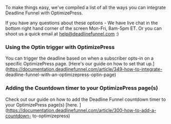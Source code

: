 To make things easy, we've compiled a list of all the ways you can integrate
Deadline Funnel with OptimizePress.

If you have any questions about these options - We have live chat in the
bottom right hand corner of the screen Mon-Fri, 8am-5pm ET. Or you can shoot
us a quick email at help@deadlinefunnel.com :)

###  Using the Optin trigger with OptimizePress

You can trigger the deadline based on when a subscriber opts-in on a specific
OptimizePress page. [Here's our guide on how to set that
up.](https://documentation.deadlinefunnel.com/article/349-how-to-integrate-
deadline-funnel-with-an-optimizepress-optin-page)

###  Adding the Countdown timer to your OptimizePress page(s)

Check out our guide on how to add the Deadline Funnel countdown timer to your
OptimizePress page(s) [here.
](https://documentation.deadlinefunnel.com/article/300-how-to-add-a-countdown-
to-optimizepress)

